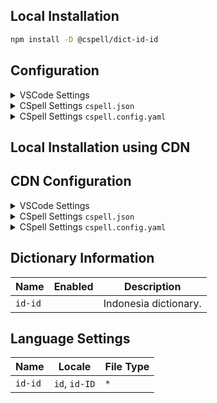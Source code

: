 ## Local Installation

```sh
npm install -D @cspell/dict-id-id
```

## Configuration

<details>
<summary>VSCode Settings</summary>

Add the following to your VSCode settings:

**`.vscode/settings.json`**

```jsonc
{
  "cSpell.import": ["@cspell/dict-id-id/cspell-ext.json"],
  "cSpell.language": "id, id-ID",
}
```

</details>

<details>
<summary>CSpell Settings <code>cspell.json</code></summary>

**`cspell.json`**

```jsonc
{
  "import": ["@cspell/dict-id-id/cspell-ext.json"],
  "language": "id, id-ID",
}
```

</details>

<details>
<summary>CSpell Settings <code>cspell.config.yaml</code></summary>

**`cspell.config.yaml`**

```yaml
import:
  - '@cspell/dict-id-id/cspell-ext.json'
language: id, id-ID
```

</details>

## Local Installation using CDN

## CDN Configuration

<details>
<summary>VSCode Settings</summary>

Add the following to your VSCode settings:

**`.vscode/settings.json`**

```jsonc
{
  "cSpell.import": ["https://cdn.jsdelivr.net/npm/@cspell/dict-id-id/cspell-ext.json"],
  "cSpell.language": "id, id-ID",
}
```

</details>

<details>
<summary>CSpell Settings <code>cspell.json</code></summary>

**`cspell.json`**

```jsonc
{
  "import": ["https://cdn.jsdelivr.net/npm/@cspell/dict-id-id/cspell-ext.json"],
  "language": "id, id-ID",
}
```

</details>

<details>
<summary>CSpell Settings <code>cspell.config.yaml</code></summary>

**`cspell.config.yaml`**

```yaml
import:
  - https://cdn.jsdelivr.net/npm/@cspell/dict-id-id/cspell-ext.json
language: id, id-ID
```

</details>

## Dictionary Information

| Name    | Enabled | Description           |
| ------- | ------- | --------------------- |
| `id-id` |         | Indonesia dictionary. |

## Language Settings

| Name    | Locale        | File Type |
| ------- | ------------- | --------- |
| `id-id` | `id`, `id-ID` | `*`       |

